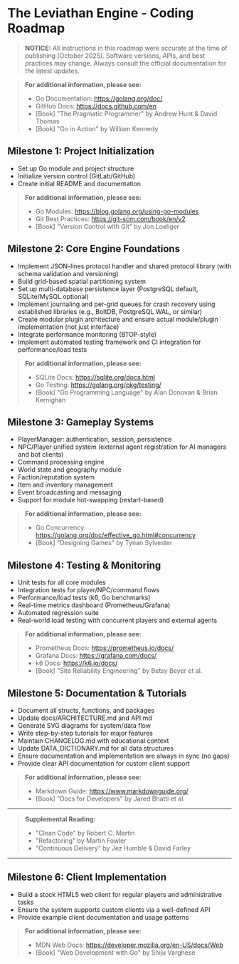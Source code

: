 # The Leviathan Engine - Coding Roadmap

> **NOTICE:** All instructions in this roadmap were accurate at the time of publishing (October 2025). Software versions, APIs, and best practices may change. Always consult the official documentation for the latest updates.

> **For additional information, please see:**
> - Go Documentation: https://golang.org/doc/
> - GitHub Docs: https://docs.github.com/en
> - [Book] "The Pragmatic Programmer" by Andrew Hunt & David Thomas
> - [Book] "Go in Action" by William Kennedy

## Milestone 1: Project Initialization

- Set up Go module and project structure
- Initialize version control (GitLab/GitHub)
- Create initial README and documentation

> **For additional information, please see:**
> - Go Modules: https://blog.golang.org/using-go-modules
> - Git Best Practices: https://git-scm.com/book/en/v2
> - [Book] "Version Control with Git" by Jon Loeliger

## Milestone 2: Core Engine Foundations

- Implement JSON-lines protocol handler and shared protocol library (with schema validation and versioning)
- Build grid-based spatial partitioning system
- Set up multi-database persistence layer (PostgreSQL default, SQLite/MySQL optional)
- Implement journaling and per-grid queues for crash recovery using established libraries (e.g., BoltDB, PostgreSQL WAL, or similar)
- Create modular plugin architecture and ensure actual module/plugin implementation (not just interface)
- Integrate performance monitoring (BTOP-style)
- Implement automated testing framework and CI integration for performance/load tests

> **For additional information, please see:**
> - SQLite Docs: https://sqlite.org/docs.html
> - Go Testing: https://golang.org/pkg/testing/
> - [Book] "Go Programming Language" by Alan Donovan & Brian Kernighan

## Milestone 3: Gameplay Systems

- PlayerManager: authentication, session, persistence
- NPC/Player unified system (external agent registration for AI managers and bot clients)
- Command processing engine
- World state and geography module
- Faction/reputation system
- Item and inventory management
- Event broadcasting and messaging
- Support for module hot-swapping (restart-based)

> **For additional information, please see:**
> - Go Concurrency: https://golang.org/doc/effective_go.html#concurrency
> - [Book] "Designing Games" by Tynan Sylvester

## Milestone 4: Testing & Monitoring

- Unit tests for all core modules
- Integration tests for player/NPC/command flows
- Performance/load tests (k6, Go benchmarks)
- Real-time metrics dashboard (Prometheus/Grafana)
- Automated regression suite
- Real-world load testing with concurrent players and external agents

> **For additional information, please see:**
> - Prometheus Docs: https://prometheus.io/docs/
> - Grafana Docs: https://grafana.com/docs/
> - k6 Docs: https://k6.io/docs/
> - [Book] "Site Reliability Engineering" by Betsy Beyer et al.

## Milestone 5: Documentation & Tutorials

- Document all structs, functions, and packages
- Update docs/ARCHITECTURE.md and API.md
- Generate SVG diagrams for system/data flow
- Write step-by-step tutorials for major features
- Maintain CHANGELOG.md with educational context
- Update DATA_DICTIONARY.md for all data structures
- Ensure documentation and implementation are always in sync (no gaps)
- Provide clear API documentation for custom client support

> **For additional information, please see:**
> - Markdown Guide: https://www.markdownguide.org/
> - [Book] "Docs for Developers" by Jared Bhatti et al.

---

> **Supplemental Reading:**
> - "Clean Code" by Robert C. Martin
> - "Refactoring" by Martin Fowler
> - "Continuous Delivery" by Jez Humble & David Farley

---

## Milestone 6: Client Implementation

- Build a stock HTML5 web client for regular players and administrative tasks
- Ensure the system supports custom clients via a well-defined API
- Provide example client documentation and usage patterns

> **For additional information, please see:**
> - MDN Web Docs: https://developer.mozilla.org/en-US/docs/Web
> - [Book] "Web Development with Go" by Shiju Varghese

